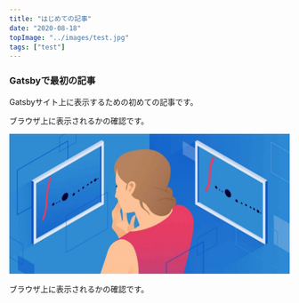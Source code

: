 ```yaml
---
title: "はじめての記事"
date: "2020-08-18"
topImage: "../images/test.jpg"
tags: ["test"]
---
```


### Gatsbyで最初の記事

Gatsbyサイト上に表示するための初めての記事です。

ブラウザ上に表示されるかの確認です。

![テスト画像](../images/test.jpg)

ブラウザ上に表示されるかの確認です。
